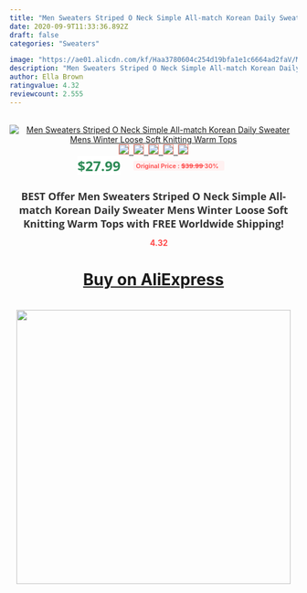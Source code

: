 ```yaml
---
title: "Men Sweaters Striped O Neck Simple All-match Korean Daily Sweater Mens Winter Loose Soft Knitting Warm Tops"
date: 2020-09-9T11:33:36.892Z
draft: false
categories: "Sweaters"

image: "https://ae01.alicdn.com/kf/Haa3780604c254d19bfa1e1c6664ad2faV/Men-Sweaters-Striped-O-Neck-Simple-All-match-Korean-Daily-Sweater-Mens-Winter-Loose-Soft-Knitting.png_220x220.png"
description: "Men Sweaters Striped O Neck Simple All-match Korean Daily Sweater Mens Winter Loose Soft Knitting Warm Tops"
author: Ella Brown
ratingvalue: 4.32
reviewcount: 2.555
---
```

<br>
<div style="text-align: center;">
<a href="https://s.click.aliexpress.com/e/_AFCT4p" target="_blank" rel="nofollow noopener noreferrer"><img alt="Men Sweaters Striped O Neck Simple All-match Korean Daily Sweater Mens Winter Loose Soft Knitting Warm Tops" class="magnifier-image" src="https://ae01.alicdn.com/kf/Haa3780604c254d19bfa1e1c6664ad2faV/Men-Sweaters-Striped-O-Neck-Simple-All-match-Korean-Daily-Sweater-Mens-Winter-Loose-Soft-Knitting.png_220x220.png_640x640.jpg">
<br>
<img style="border:1px solid salmon" src="https://ae01.alicdn.com/kf/Haa3780604c254d19bfa1e1c6664ad2faV/Men-Sweaters-Striped-O-Neck-Simple-All-match-Korean-Daily-Sweater-Mens-Winter-Loose-Soft-Knitting.png_120x120.jpg">&nbsp;&nbsp;<img style="border:1px solid salmon" src="https://ae01.alicdn.com/kf/Heabc715bc5a54fdd8ab79960e1a213acD/Men-Sweaters-Striped-O-Neck-Simple-All-match-Korean-Daily-Sweater-Mens-Winter-Loose-Soft-Knitting.jpg_120x120.jpg">&nbsp;&nbsp;<img style="border:1px solid salmon" src="https://ae01.alicdn.com/kf/Hd71649bfa8e24875bf3918a4a7855aafx/Men-Sweaters-Striped-O-Neck-Simple-All-match-Korean-Daily-Sweater-Mens-Winter-Loose-Soft-Knitting.jpg_120x120.jpg">&nbsp;&nbsp;<img style="border:1px solid salmon" src="https://ae01.alicdn.com/kf/H541647fea4e7499c8245d565cde543d3R/Men-Sweaters-Striped-O-Neck-Simple-All-match-Korean-Daily-Sweater-Mens-Winter-Loose-Soft-Knitting.jpg_120x120.jpg">&nbsp;&nbsp;<img style="border:1px solid salmon" src="https://ae01.alicdn.com/kf/H9c587466c7fe454692b4265595c34550S/Men-Sweaters-Striped-O-Neck-Simple-All-match-Korean-Daily-Sweater-Mens-Winter-Loose-Soft-Knitting.jpg_120x120.jpg"></a></div><br0>
<div style="text-align: center;"><span style="background-color: white; border: 0px; box-sizing: border-box; color: seagreen; display: inline-block; font-family: &quot;open sans&quot; , &quot;arial&quot; , &quot;helvetica&quot; , sans-serif , &quot;heiti&quot;; font-size: 24px; font-stretch: inherit; font-weight: 700; line-height: inherit; margin: 0px 10px 0px 0px; padding: 0px; vertical-align: middle;">$27.99 </span>
<span style="background: rgb(255 , 241 , 241); border-radius: 3px; border: 0px; box-sizing: border-box; color: #ff4747; display: inline-block; font-family: inherit; font-size: 12px; font-stretch: inherit; font-style: inherit; font-variant: inherit; font-weight: 600; line-height: inherit; margin: 0px; padding: 2px 5px; transform: scale(0.9); vertical-align: middle;">Original Price : <b style="text-decoration: line-through;">$39.99 </b> 30%&nbsp;&nbsp;</span></div>
<h1 style="color: #333333; display: inline-block; font-family: &quot;open sans&quot; , &quot;arial&quot; , &quot;helvetica&quot; , sans-serif , &quot;heiti&quot;; font-size: 18px; font-stretch: inherit; font-weight: 700; text-align: center;">BEST Offer Men Sweaters Striped O Neck Simple All-match Korean Daily Sweater Mens Winter Loose Soft Knitting Warm Tops with FREE Worldwide Shipping!</h1>
<div style="color: #ff4747; text-align: center;">
<img src="https://4.bp.blogspot.com/-M0ZcTcb-5uY/XleCXlxnR4I/AAAAAAAAAEc/OrjgMkXV1oMQFaCRZj5HQwOCBcu3w1FegCPcBGAYYCw/s1600/star.png" style="height: 15px;">&nbsp;<b>4.32</b></div>
<div class="button_cont" align="center"><a class="buynow_a" href="https://s.click.aliexpress.com/e/_AFCT4p" target="_blank" rel="nofollow noopener noreferrer"><H1>Buy on AliExpress</H1></a></div><br>
<div class="separator" style="clear: both; text-align: center;">
<img src="https://lh3.googleusercontent.com/-pTy5HemUv9M/XlePHvY0dAI/AAAAAAAAAE4/0nX5iRUoIWY8eMW9Dpxeirr157OZliDIgCLcBGAsYHQ/s1600/badge.gif" width="480">
</div>
